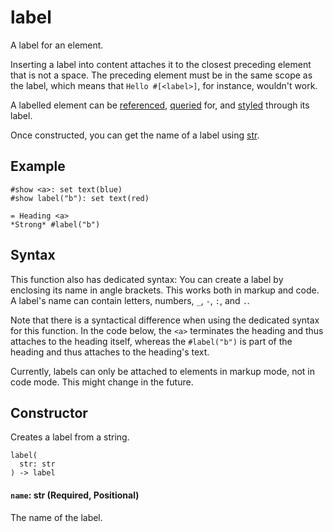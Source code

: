 # label

A label for an element.

Inserting a label into content attaches it to the closest preceding element that is not a space. The preceding element must be in the same scope as the label, which means that `Hello #[<label>]`, for instance, wouldn't work.

A labelled element can be [referenced](/docs/reference/model/ref/), [queried](/docs/reference/introspection/query/) for, and [styled](/docs/reference/styling/) through its label.

Once constructed, you can get the name of a label using [str](/docs/reference/foundations/str/#constructor).

## Example

```typst
#show <a>: set text(blue)
#show label("b"): set text(red)

= Heading <a>
*Strong* #label("b")
```

## Syntax

This function also has dedicated syntax: You can create a label by enclosing its name in angle brackets. This works both in markup and code. A label's name can contain letters, numbers, `_`, `-`, `:`, and `.`.

Note that there is a syntactical difference when using the dedicated syntax for this function. In the code below, the `<a>` terminates the heading and thus attaches to the heading itself, whereas the `#label("b")` is part of the heading and thus attaches to the heading's text.

Currently, labels can only be attached to elements in markup mode, not in code mode. This might change in the future.

## Constructor

Creates a label from a string.

```
label(
  str: str
) -> label
```

#### `name`: str (Required, Positional)

The name of the label.
